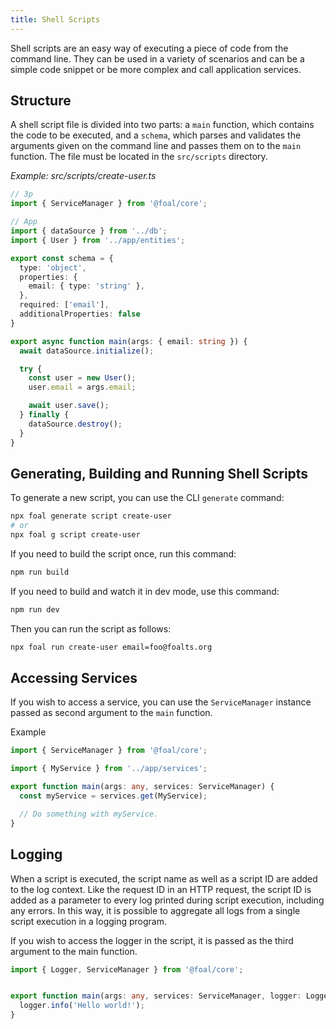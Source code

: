 ```yaml
---
title: Shell Scripts
---
```


Shell scripts are an easy way of executing a piece of code from the command line. They can be used in a variety of scenarios and can be a simple code snippet or be more complex and call application services.

## Structure

A shell script file is divided into two parts: a `main` function, which contains the code to be executed, and a `schema`, which parses and validates the arguments given on the command line and passes them on to the `main` function. The file must be located in the `src/scripts` directory.

*Example: src/scripts/create-user.ts*
```typescript
// 3p
import { ServiceManager } from '@foal/core';

// App
import { dataSource } from '../db';
import { User } from '../app/entities';

export const schema = {
  type: 'object',
  properties: {
    email: { type: 'string' },
  },
  required: ['email'],
  additionalProperties: false
}

export async function main(args: { email: string }) {
  await dataSource.initialize();

  try {
    const user = new User();
    user.email = args.email;

    await user.save();
  } finally {
    dataSource.destroy();
  }
}

```

## Generating, Building and Running Shell Scripts

To generate a new script, you can use the CLI `generate` command:

```bash
npx foal generate script create-user
# or
npx foal g script create-user
```

If you need to build the script once, run this command:
```bash
npm run build
```

If you need to build and watch it in dev mode, use this command:
```bash
npm run dev
```

Then you can run the script as follows:
```bash
npx foal run create-user email=foo@foalts.org
```

## Accessing Services

If you wish to access a service, you can use the `ServiceManager` instance passed as second argument to the `main` function.

Example

```typescript
import { ServiceManager } from '@foal/core';

import { MyService } from '../app/services';

export function main(args: any, services: ServiceManager) {
  const myService = services.get(MyService);

  // Do something with myService.
}
```

## Logging

When a script is executed, the script name as well as a script ID are added to the log context. Like the request ID in an HTTP request, the script ID is added as a parameter to every log printed during script execution, including any errors. In this way, it is possible to aggregate all logs from a single script execution in a logging program.

If you wish to access the logger in the script, it is passed as the third argument to the main function.

```typescript
import { Logger, ServiceManager } from '@foal/core';


export function main(args: any, services: ServiceManager, logger: Logger) {
  logger.info('Hello world!');
}
```
